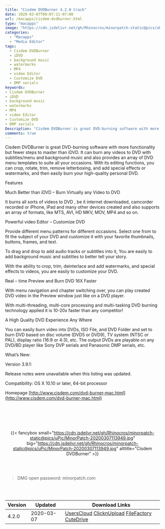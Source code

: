 ```yaml
---
title: "Cisdem DVDBurner 4.2.0 Crack"
date: 2020-03-07T00:07:11-07:00
url: /macapps/cisdem-dvdburner.html
type: "macapps"
image: "https://cdn.jsdelivr.net/gh/Rhinocros/minorpatch-static@pics/uPic/gxn8zl.png"
categories:
  - "Macapps"
  - "Media Editor"
tags:
  - Cisdem DVDBurner
  - iDVD
  - background music
  - watermarks
  - MP4
  - video Editor
  - Customize DVD
  - DMP serials
keywords:
- Cisdem DVDBurner
- iDVD
- background music
- watermarks
- MP4
- video Editor
- Customize DVD
- DMP serials
Description: "Cisdem DVDBurner is great DVD-burning software with more functionality but fewer steps to master than iDVD"
comments: true
---
```


Cisdem DVDBurner is great DVD-burning software with more functionality but fewer steps to master than iDVD. It can burn any videos to DVD with subtitles/menu and background music and also provides an array of DVD menu templates to suite all your occasions. With its editing functions, you can crop, rotate, trim, remove letterboxing, and add special effects or watermarks, and then easily burn your high-quality personal DVD.

Features

Much Better than iDVD – Burn Virtually any Video to DVD

It burns all sorts of videos to DVD , be it internet downloaded, camcorder recorded or iPhone, iPad and many other devices created and also supports an array of formats, like MTS, AVI, HD MKV, MOV, MP4 and so on.

Powerful video Editor – Customize DVD

Provide different menu patterns for different occasions. Select one from to fit the subject of your DVD and customize it with your favorite thumbnails, buttons, frames, and text.

To drag and drop to add audio tracks or subtitles into it, You are easily to add background music and subtitles to better tell your story.

With the ability to crop, trim, deinterlace and add watermarks, and special effects to videos, you are easily to customize your DVD.

Real – time Preview and Burn DVD 16X Faster



With menu navigation and chapter switching over, you can play created DVD video in the Preview window just like on a DVD player.

With multi-threading, multi-core processing and multi-tasking DVD burning technology applied it is 10-20x faster than any competitor!

A High Quality DVD Experience Any Where

You can easily burn video into DVDs, ISO File, and DVD Folder and set to burn DVD based on disc volume (DVD5 or DVD9), TV system (NTSC or PAL), display ratio (16:9 or 4:3), etc. The output
DVDs are playable on any DVD/BD player like Sony DVP serials and Panasonic DMP serials, etc.

What’s New:



Version 3.9.1:



Release notes were unavailable when this listing was updated.

Compatibility: OS X 10.10 or later, 64-bit processor


Homepage [http://www.cisdem.com/dvd-burner-mac.html](http://www.cisdem.com/dvd-burner-mac.html)

<br/>
<br/>
<script async src="https://pagead2.googlesyndication.com/pagead/js/adsbygoogle.js"></script>
<ins class="adsbygoogle"
     style="display:block; text-align:center;"
     data-ad-layout="in-article"
     data-ad-format="fluid"
     data-ad-client="ca-pub-8746275014476192"
     data-ad-slot="5144997159"></ins>
<script>
     (adsbygoogle = window.adsbygoogle || []).push({});
</script>
<br/>
<br/>


<center>

{{< fancybox small="https://cdn.jsdelivr.net/gh/Rhinocros/minorpatch-static@pics/uPic/MinorPatch-20200307113949.jpg" big="https://cdn.jsdelivr.net/gh/Rhinocros/minorpatch-static@pics/uPic/MinorPatch-20200307113949.jpg" alttitle="Cisdem DVDBurner" >}}

</center>

<br/>
<br/>


> DMG open password: minorpatch.com

<br/>

<br/>
<div id="history_version" class="history_version">

| Version | Updated | Download Links |
| ---- | ---- | ---- |
| 4.2.0 | 2020-03-07 | [UsersCloud](https://ouo.io/aGFAj7p)   [ClicknUpload](https://ouo.io/wZmVFF)   [FileFactory](https://ouo.io/d4IL0s)   [CuteDrive](https://ouo.io/xSHdim) |

</div>

